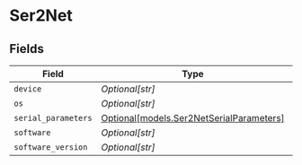 # Ser2Net


## Fields

| Field                                                                            | Type                                                                             | Required                                                                         | Description                                                                      |
| -------------------------------------------------------------------------------- | -------------------------------------------------------------------------------- | -------------------------------------------------------------------------------- | -------------------------------------------------------------------------------- |
| `device`                                                                         | *Optional[str]*                                                                  | :heavy_minus_sign:                                                               | N/A                                                                              |
| `os`                                                                             | *Optional[str]*                                                                  | :heavy_minus_sign:                                                               | N/A                                                                              |
| `serial_parameters`                                                              | [Optional[models.Ser2NetSerialParameters]](../models/ser2netserialparameters.md) | :heavy_minus_sign:                                                               | N/A                                                                              |
| `software`                                                                       | *Optional[str]*                                                                  | :heavy_minus_sign:                                                               | N/A                                                                              |
| `software_version`                                                               | *Optional[str]*                                                                  | :heavy_minus_sign:                                                               | N/A                                                                              |
